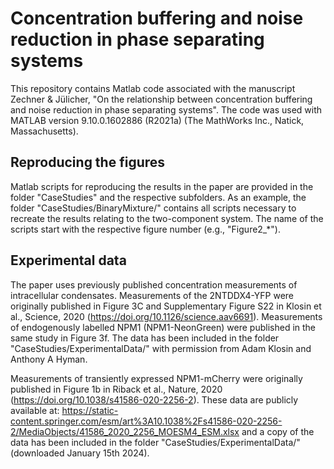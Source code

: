 # Concentration buffering and noise reduction in phase separating systems
This repository contains Matlab code associated with the manuscript Zechner & Jülicher, "On the relationship between concentration buffering and noise reduction in phase separating systems". The code was used with MATLAB version 9.10.0.1602886 (R2021a) (The MathWorks Inc., Natick, Massachusetts).

## Reproducing the figures
Matlab scripts for reproducing the results in the paper are provided in the folder "CaseStudies" and the respective subfolders. As an example, the folder "CaseStudies/BinaryMixture/" contains all scripts necessary to recreate the results relating to the two-component system. The name of the scripts start with the respective figure number (e.g., "Figure2_*").

## Experimental data
The paper uses previously published concentration measurements of intracellular condensates. Measurements of the 2NTDDX4-YFP were originally published in Figure 3C and Supplementary Figure S22 in Klosin et al., Science, 2020 (https://doi.org/10.1126/science.aav6691). Measurements of endogenously labelled NPM1 (NPM1-NeonGreen) were published in the same study in Figure 3f. The data has been included in the folder "CaseStudies/ExperimentalData/" with permission from Adam Klosin and Anthony A Hyman. 

Measurements of transiently expressed NPM1-mCherry were originally published in Figure 1b in Riback et al., Nature, 2020 (https://doi.org/10.1038/s41586-020-2256-2). These data are publicly available at: https://static-content.springer.com/esm/art%3A10.1038%2Fs41586-020-2256-2/MediaObjects/41586_2020_2256_MOESM4_ESM.xlsx and a copy of the data has been included in the folder "CaseStudies/ExperimentalData/" (downloaded January 15th 2024).
